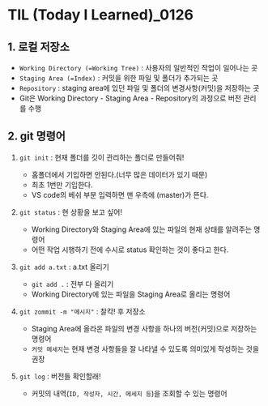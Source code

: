# TIL (Today I Learned)_0126



## 1. 로컬 저장소

- `Working Directory (=Working Tree)` : 사용자의 일반적인 작업이 일어나는 곳
- `Staging Area (=Index)` : 커밋을 위한 파일 및 폴더가 추가되는 곳
- `Repository` : staging area에 있던 파일 및 폴더의 변경사항(커밋)을 저장하는 곳
- Git은 Working Directory - Staging Area - Repository의 과정으로 버전 관리를 수행



## 2. git 명령어

1. `git init` : 현재 폴더를 깃이 관리하는 폴더로 만들어줘!
   - 홈폴더에서 기입하면 안된다.(너무 많은 데이터가 있기 때문)
   - 최초 1번만 기입한다.
   - VS code의 베쉬 부분 입력하면 맨 우측에 (master)가 뜬다.

2. `git status` : 현 상황을 보고 싶어!
   - Working Directory와 Staging Area에 있는 파일의 현재 상태를 알려주는 명령어
   - 어떤 작업 시행하기 전에 수시로 status 확인하는 것이 좋다고 한다.
3. `git add a.txt` : a.txt 올리기
   - `git add .` : 전부 다 올리기
   - Working Directory에 있는 파일을 Staging Area로 올리는 명령어

4. `git zommit -m "메시지"` : 찰칵! 후 저장소
   - Staging Area에 올라온 파일의 변경 사항을 하나의 버전(커밋)으로 저장하는 명령어
   - ``커밋 메세지``는 현재 변경 사항들을 잘 나타낼 수 있도록 의미있게 작성하는 것을 권장

5. `git log` : 버전들 확인할래!
   - 커밋의 내역(`ID, 작성자, 시간, 메세지 등`)을 조회할 수 있는 명령어

